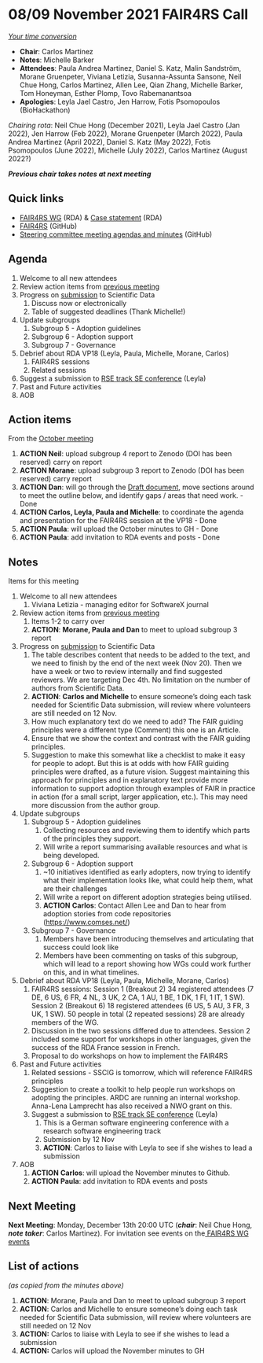 # 08/09 November 2021 FAIR4RS Call

_[Your time conversion](https://www.timeanddate.com/worldclock/fixedtime.html?msg=FAIR4RS+May+committee+meeting&iso=20210510T20&p1=1440)_



* **Chair**: Carlos Martinez
* **Notes**: Michelle Barker
* **Attendees**: Paula Andrea Martinez, Daniel S. Katz, Malin Sandström, Morane Gruenpeter, Viviana Letizia, Susanna-Assunta Sansone, Neil Chue Hong, Carlos Martinez, Allen Lee, Qian Zhang, Michelle Barker, Tom Honeyman, Esther Plomp, Tovo Rabemanantsoa
* **Apologies**: Leyla Jael Castro, Jen Harrow, Fotis Psomopoulos (BioHackathon)

_Chairing rota_: Neil Chue Hong (December 2021), Leyla Jael Castro (Jan 2022), Jen Harrow (Feb 2022), Morane Gruenpeter (March 2022), Paula Andrea Martinez (April 2022), Daniel S. Katz (May 2022), Fotis Psomopoulos (June 2022), Michelle (July 2022), Carlos Martinez (August 2022?)

**_Previous chair takes notes at next meeting_**


## Quick links



* [FAIR4RS WG](https://www.rd-alliance.org/groups/fair-4-research-software-fair4rs-wg) (RDA) & [Case statement](https://www.rd-alliance.org/group/fair-4-research-software-fair4rs-wg/case-statement/fair-research-software-wg-case-statement) (RDA)
* [FAIR4RS](https://github.com/force11/FAIR4RS) (GitHub)
* [Steering committee meeting agendas and minutes](https://github.com/force11/FAIR4RS/tree/master/meetings/2020) (GitHub)


## Agenda



1. Welcome to all new attendees
2. Review action items from [previous meeting](https://github.com/force11/FAIR4RS/blob/master/meetings/2021/2021-10-11-Minutes.md#list-of-actions)
3. Progress on [submission](https://docs.google.com/document/d/16KrE62qjTt-4AXpT-c2OhVDp25eP7-h_mokhelVLM60/edit) to Scientific Data
   1. Discuss now or electronically
   2. Table of suggested deadlines (Thank Michelle!)
4. Update subgroups
   1. Subgroup 5 - Adoption guidelines
   2. Subgroup 6 - Adoption support
   3. Subgroup 7 - Governance
5. Debrief about RDA VP18 (Leyla, Paula, Michelle, Morane, Carlos)
   1. FAIR4RS sessions
   2. Related sessions
6. Suggest a submission to [RSE track SE conference](https://www.se-2022.de/rse-22-call-for-contributions/) (Leyla)
7. Past and Future activities
8. AOB


## Action items

From the [October meeting](https://github.com/force11/FAIR4RS/blob/master/meetings/2021/2021-10-11-Minutes.md#list-of-actions)



1. **ACTION Neil**: upload subgroup 4 report to Zenodo (DOI has been reserved) carry on report
2. **ACTION Morane**: upload subgroup 3 report to Zenodo (DOI has been reserved) carry report
3. **ACTION Dan**: will go through the [Draft document](https://docs.google.com/document/d/16KrE62qjTt-4AXpT-c2OhVDp25eP7-h_mokhelVLM60/edit), move sections around to meet the outline below, and identify gaps / areas that need work. - Done
4. **ACTION Carlos, Leyla, Paula and Michelle**: to coordinate the agenda and presentation for the FAIR4RS session at the VP18 - Done
5. **ACTION Paula**: will upload the October minutes to GH - Done
6. **ACTION Paula**: add invitation to RDA events and posts - Done


## Notes

Items for this meeting



1. Welcome to all new attendees  
   1. Viviana Letizia - managing editor for SoftwareX journal
2. Review action items from [previous meeting](https://github.com/force11/FAIR4RS/blob/master/meetings/2021/2021-10-11-Minutes.md#list-of-actions)  
   1. Items 1-2 to carry over  
   2. **ACTION**: **Morane, Paula and Dan** to meet to upload subgroup 3 report  
3. Progress on [submission](https://docs.google.com/document/d/16KrE62qjTt-4AXpT-c2OhVDp25eP7-h_mokhelVLM60/edit) to Scientific Data  
   1. The table describes content that needs to be added to the text, and we need to finish by the end of the next week (Nov 20). Then we have a week or two to review internally and find suggested reviewers. We are targeting Dec 4th. No limitation on the number of authors from Scientific Data.  
   2. **ACTION**: **Carlos and Michelle** to ensure someone’s doing each task needed for Scientific Data submission, will review where volunteers are still needed on 12 Nov.  
   3. How much explanatory text do we need to add? The FAIR guiding principles were a different type (Comment) this one is an Article.   
   4. Ensure that we show the context and contrast with the FAIR guiding principles.  
   5. Suggestion to make this somewhat like a checklist to make it easy for people to adopt. But this is at odds with how FAIR guiding principles were drafted, as a future vision. Suggest maintaining this approach for principles and in explanatory text provide more information to support adoption through examples of FAIR in practice in action (for a small script, larger application, etc.). This may need more discussion from the author group.  
4. Update subgroups  
   1. Subgroup 5 - Adoption guidelines  
      1. Collecting resources and reviewing them to identify which parts of the principles they support.  
      2. Will write a report summarising available resources and what is being developed.  
   2. Subgroup 6 - Adoption support  
      1. ~10 initiatives identified as early adopters, now trying to identify what their implementation looks like, what could help them, what are their challenges  
      2. Will write a report on different adoption strategies being utilised.  
      3. **ACTION** **Carlos**: Contact Allen Lee and Dan to hear from adoption stories from code repositories (https://www.comses.net/)  
   3. Subgroup 7 - Governance  
      1. Members have been introducing themselves and articulating that success could look like  
      2. Members have been commenting on tasks of this subgroup, which will lead to a report showing how WGs could work further on this, and in what timelines.  
5. Debrief about RDA VP18 (Leyla, Paula, Michelle, Morane, Carlos)
   1. FAIR4RS sessions: Session 1 (Breakout 2) 34 registered attendees (7 DE, 6 US, 6 FR, 4 NL, 3 UK, 2 CA, 1 AU, 1 BE, 1 DK, 1 FI, 1 IT, 1 SW). Session 2 (Breakout 6) 18 registered attendees (6 US, 5 AU, 3 FR, 3 UK, 1 SW). 50 people in total (2 repeated sessions) 28 are already members of the WG.
   2. Discussion in the two sessions differed due to attendees. Session 2 included some support for workshops in other languages, given the success of the RDA France session in French.
   3. Proposal to do workshops on how to implement the FAIR4RS
6. Past and Future activities
   1. Related sessions - SSCIG is tomorrow, which will reference FAIR4RS principles
   2. Suggestion to create a toolkit to help people run workshops on adopting the principles. ARDC are running an internal workshop. Anna-Lena Lamprecht has also received a NWO grant on this.
   3. Suggest a submission to [RSE track SE conference](https://www.se-2022.de/rse-22-call-for-contributions/) (Leyla)
      1. This is a German software engineering conference with a research software engineering track
      2. Submission by 12 Nov
      3. **ACTION**: Carlos to liaise with Leyla to see if she wishes to lead a submission
7. AOB
   1. **ACTION** **Carlos**: will upload the November minutes to Github.
   2. **ACTION** **Paula**: add invitation to RDA events and posts


## Next Meeting

**Next Meeting**: Monday, December 13th 20:00 UTC (**_chair_**: Neil Chue Hong, **_note taker_**: Carlos Martinez). For invitation see events on the[ FAIR4RS WG events](https://www.rd-alliance.org/node/69317/events)


## List of actions

_(as copied from the minutes above)_



1. **ACTION**: Morane, Paula and Dan to meet to upload subgroup 3 report
2. **ACTION**: Carlos and Michelle to ensure someone’s doing each task needed for Scientific Data submission, will review where volunteers are still needed on 12 Nov
3. **ACTION:** Carlos to liaise with Leyla to see if she wishes to lead a submission
4. **ACTION:** Carlos will upload the November minutes to GH
